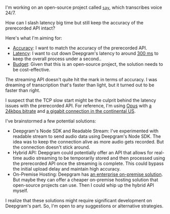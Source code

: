 I'm working on an open-source project called [`say`](https://github.com/8ta4/say), which transcribes voice 24/7.

How can I slash latency big time but still keep the accuracy of the prerecorded API intact?

Here's what I'm aiming for:
- [Accuracy](https://github.com/8ta4/say/blob/28276acd622fd2cd8d0f86568534361927ddf363/DONTREADME.md#accuracy): I want to match the accuracy of the prerecorded API.
- [Latency](https://github.com/8ta4/say/blob/28276acd622fd2cd8d0f86568534361927ddf363/DONTREADME.md#latency): I want to cut down Deepgram's latency to around [300 ms](https://deepgram.com/product/transcription#:~:text=time%20streaming%20lag-,%3C300%20ms,-Not%20available) to keep the overall process under a second..
- [Budget](https://github.com/8ta4/say/blob/28276acd622fd2cd8d0f86568534361927ddf363/DONTREADME.md#budget): Given that this is an open-source project, the solution needs to be cost-effective.

The streaming API doesn't quite hit the mark in terms of accuracy. I was dreaming of transcription that's faster than light, but it turned out to be faster than right.

I suspect that the TCP slow start might be the culprit behind the latency issues with the prerecorded API. For reference, I'm using [Opus](https://github.com/8ta4/say/blob/28276acd622fd2cd8d0f86568534361927ddf363/DONTREADME.md?plain=1#L157) with [a 24kbps bitrate](https://github.com/8ta4/say/blob/28276acd622fd2cd8d0f86568534361927ddf363/DONTREADME.md?plain=1#L165) and [a gigabit connection in the continental US](https://github.com/8ta4/say/blob/28276acd622fd2cd8d0f86568534361927ddf363/DONTREADME.md?plain=1#L251).

I've brainstormed a few potential solutions:
- Deepgram's Node SDK and Readable Stream: I've experimented with readable stream to send audio data using Deepgram's Node SDK. The idea was to keep the connection alive as more audio gets recorded. But the connection doesn't stick around.
- Hybrid API: Deepgram could potentially offer an API that allows for real-time audio streaming to be temporarily stored and then processed using the prerecorded API once the streaming is complete. This could bypass the initial upload delay and maintain high accuracy.
- On-Premise Hosting: Deepgram has [an enterprise on-premise solution](https://deepgram.com/pricing). But maybe they can offer a cheaper on-premise hosting solution that open-source projects can use. Then I could whip up the hybrid API myself.

I realize that these solutions might require significant development on Deepgram's part. So, I'm open to any suggestions or alternative strategies.
